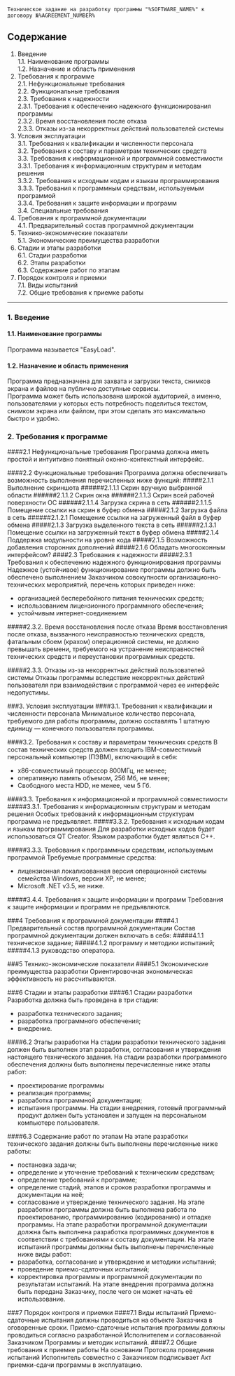 ```
Техническое задание на разработку программы "%SOFTWARE_NAME%" к договору №%AGREEMENT_NUMBER%
```

## Содержание
1. Введение  
  1.1. Наименование программы  
  1.2. Назначение и область применения  
2. Требования к программе  
  2.1. Нефункциональные требования  
  2.2. Функциональные требования  
  2.3. Требования к надежности  
    2.3.1. Требования к обеспечению надежного функционирования программы  
    2.3.2. Время восстановления после отказа  
    2.3.3. Отказы из-за некорректных действий пользователей системы  
3. Условия эксплуатации  
  3.1. Требования к квалификации и численности персонала  
  3.2. Требования к составу и параметрам технических средств  
  3.3. Требования к информационной и программной совместимости  
    3.3.1. Требования к информационным структурам и методам решения  
    3.3.2. Требования к исходным кодам и языкам программирования  
    3.3.3. Требования к программным средствам, используемым программой  
    3.3.4. Требования к защите информации и программ  
  3.4. Специальные требования  
4. Требования к программной документации  
  4.1. Предварительный состав программной документации  
5. Технико-экономические показатели  
  5.1. Экономические преимущества разработки  
6. Стадии и этапы разработки  
  6.1. Стадии разработки  
  6.2. Этапы разработки  
  6.3. Содержание работ по этапам  
7. Порядок контроля и приемки  
  7.1. Виды испытаний  
  7.2. Общие требования к приемке работы  

* * *

### 1. Введение

#### 1.1. Наименование программы
Программа называется "EasyLoad".  

#### 1.2. Назначение и область применения
Программа предназначена для захвата и загрузки текста, снимков экрана и файлов на публично доступные сервисы.  
Программа может быть использована широкой аудиторией, а именно, пользователями у которых есть потребность поделиться текстом, снимком экрана или файлом, при этом сделать это максимально быстро и удобно.

### 2. Требования к программе
####2.1 Нефункциональные требования 
Программа должна иметь простой и интуитивно понятный оконно-контекстный интерфейс.

####2.2 Функциональные требования
Программа должна обеспечивать возможность выполнения перечисленных ниже функций:
#####2.1.1 Выполнение скриншота
######2.1.1.1 Скрин вручную выбранной области
######2.1.1.2 Скрин окна
######2.1.1.3 Скрин всей рабочей поверхности ОС
######2.1.1.4 Загрузка скрина в сеть
######2.1.1.5 Помещение ссылки на скрин в буфер обмена
#####2.1.2 Загрузка файла в сеть
######2.1.2.1 Помещение ссылки на загруженный файл в буфер обмена
#####2.1.3 Загрузка выделенного текста в сеть
######2.1.3.1 Помещение ссылки на загруженный текст в буфер обмена
#####2.1.4 Поддержка модульности на уровне кода
#####2.1.5 Возможность добавления сторонних дополнений
#####2.1.6 Обладать многооконным интерфейсом?
####2.3 Требования к надежности 
#####2.3.1 Требования к обеспечению надежного функционирования программы 
Надежное (устойчивое) функционирование программы должно быть обеспечено выполнением Заказчиком совокупности организационно-технических мероприятий, перечень которых приведен ниже:
 - организацией бесперебойного питания технических средств; 
 - использованием лицензионного программного обеспечения;
 - устойчивым интернет-соединением

#####2.3.2. Время восстановления после отказа 
Время восстановления после отказа, вызванного неисправностью технических средств, фатальным сбоем (крахом) операционной системы, не должно превышать времени, требуемого на устранение неисправностей технических средств и переустановки программных средств. 

#####2.3.3. Отказы из-за некорректных действий пользователей системы 
Отказы программы вследствие некорректных действий пользователя при взаимодействии с программой через ее интерфейс недопустимы.

###3. Условия эксплуатации 
####3.1. Требования к квалификации и численности персонала 
Минимальное количество персонала, требуемого для работы программы, должно составлять 1 штатную единицу — конечного пользователя программы.

####3.2. Требования к составу и параметрам технических средств
В состав технических средств должен входить IВМ-совместимый персональный компьютер (ПЭВМ), включающий в себя:
 - x86-совместимый процессор 800МГц, не менее;
 - оперативную память объемом, 256 Мб, не менее;
 - Свободного места HDD, не менее, чем 5 Гб.

####3.3. Требования к информационной и программной совместимости
#####3.3.1. Требования к информационным структурам и методам решения 
Особых требований к информационным структурам программа не предъявляет.
#####3.3.2. Требования к исходным кодам и языкам программирования
Для разработки исходных кодов будет использоваться QT Creator.
Языком разработки будет являться C++.

#####3.3.3. Требования к программным средствам, используемым программой 
Требуемые программные средства:
 - лицензионная локализованная версия операционной системы семейства Windows, версии ХР, не менее;
 - Microsoft .NET v3.5, не ниже.

#####3.4.4. Требования к защите информации и программ
Требования к защите информации и программ не предъявляются.

###4 Требования к программной документации
####4.1 Предварительный состав программной документации 
Состав программной документации должен включать в себя:
#####4.1.1 техническое задание;
#####4.1.2 программу и методики испытаний;
#####4.1.3 руководство оператора.

###5 Технико-экономические показатели 
####5.1 Экономические преимущества разработки
Ориентировочная экономическая эффективность не рассчитываются.

###6 Стадии и этапы разработки 
####6.1 Стадии разработки
Разработка должна быть проведена в три стадии: 
- разработка технического задания;
- разработка программного обеспечения;
- внедрение.

####6.2 Этапы разработки 
На стадии разработки технического задания должен быть выполнен этап разработки, согласования и утверждения настоящего технического задания.
На стадии разработки программного обеспечения должны быть выполнены перечисленные ниже этапы работ:
-  проектирование программы
-  реализация программы;
-  разработка программной документации;
-  испытания программы.
На стадии внедрения, готовый программный продукт должен быть установлен и запущен на персональном компьютере пользователя.

####6.3 Содержание работ по этапам
На этапе разработки технического задания должны быть выполнены перечисленные ниже работы:
 -  постановка задачи;
 -  определение и уточнение требований к техническим средствам;
 -  определение требований к программе;
 - определение стадий, этапов и сроков разработки программы и документации на неё;
 -  согласование и утверждение технического задания.
На этапе разработки программы должна быть выполнена работа по проектированию, программированию (кодированию) и отладке программы.
На этапе разработки программной документации должна быть выполнена разработка программных документов в соответствии с требованиями к составу документации.
На этапе испытаний программы должны быть выполнены перечисленные ниже виды работ:
 -   разработка, согласование и утверждение и методики испытаний;
 -   проведение приемо-сдаточных испытаний;
 - корректировка программы и программной документации по результатам испытаний.
На этапе внедрения программа должна быть передана Заказчику, после чего он может начать её использование.

###7 Порядок контроля и приемки 
####7.1 Виды испытаний
Приемо-сдаточные испытания должны проводиться на объекте Заказчика в оговоренные сроки. 
Приемо-сдаточные испытания программы должны проводиться согласно разработанной Исполнителем и согласованной Заказчиком Программы и методик испытаний. 
####7.2 Общие требования к приемке работы 
На основании Протокола проведения испытаний Исполнитель совместно с Заказчиком подписывает Акт приемки-сдачи программы в эксплуатацию.
